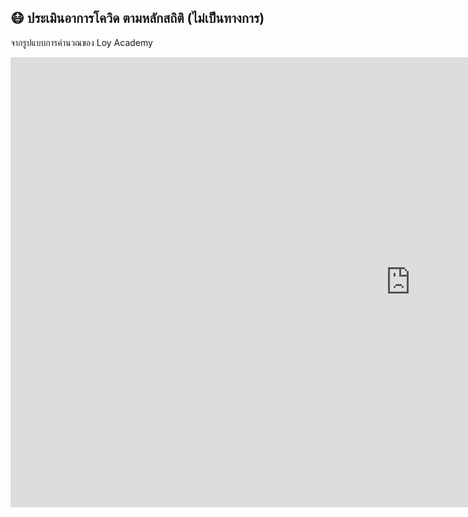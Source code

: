 ## 😷 ประเมินอาการโควิด ตามหลักสถิติ (ไม่เป็นทางการ)
จากรูปแบบการคำนวณของ Loy Academy
<p align="center"><iframe width="1280" height="720" src="https://www.youtube.com/embed/jwZZw3m3fmM" title="YouTube video player" frameborder="0" allow="accelerometer; autoplay; clipboard-write; encrypted-media; gyroscope; picture-in-picture" allowfullscreen></iframe> </p>


